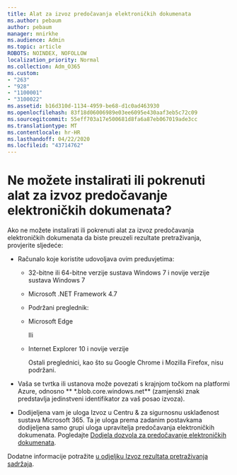 ```yaml
---
title: Alat za izvoz predočavanja elektroničkih dokumenata
ms.author: pebaum
author: pebaum
manager: mnirkhe
ms.audience: Admin
ms.topic: article
ROBOTS: NOINDEX, NOFOLLOW
localization_priority: Normal
ms.collection: Adm_O365
ms.custom:
- "263"
- "928"
- "1100001"
- "3100022"
ms.assetid: b16d310d-1134-4959-be68-d1c0ad463930
ms.openlocfilehash: 83f18d06006989e03ee6095e430aaf3eb5c72c09
ms.sourcegitcommit: 55eff703a17e500681d8fa6a87eb067019ade3cc
ms.translationtype: MT
ms.contentlocale: hr-HR
ms.lasthandoff: 04/22/2020
ms.locfileid: "43714762"
---
```

# <a name="cant-install-or-run-the-ediscovery-export-tool"></a>Ne možete instalirati ili pokrenuti alat za izvoz predočavanje elektroničkih dokumenata?

Ako ne možete instalirati ili pokrenuti alat za izvoz predočavanja elektroničkih dokumenata da biste preuzeli rezultate pretraživanja, provjerite sljedeće:
  
- Računalo koje koristite udovoljava ovim preduvjetima:

  - 32-bitne ili 64-bitne verzije sustava Windows 7 i novije verzije sustava Windows 7

  - Microsoft .NET Framework 4.7

  - Podržani preglednik:

  - Microsoft Edge

    Ili

  - Internet Explorer 10 i novije verzije

    Ostali preglednici, kao što su Google Chrome i Mozilla Firefox, nisu podržani.

- Vaša se tvrtka ili ustanova može povezati s krajnjom točkom na platformi Azure, odnosno ** \*.blob.core.windows.net** (zamjenski znak predstavlja jedinstveni identifikator za vaš posao izvoza).

- Dodijeljena vam je uloga Izvoz u Centru &amp; za sigurnosnu usklađenost sustava Microsoft 365. Ta je uloga prema zadanim postavkama dodijeljena samo grupi uloga upravitelja predočavanja elektroničkih dokumenata. Pogledajte [Dodjela dozvola za predočavanje elektroničkih dokumenata](https://docs.microsoft.com/office365/securitycompliance/assign-ediscovery-permissions).

Dodatne informacije potražite [u odjeljku Izvoz rezultata pretraživanja sadržaja](https://docs.microsoft.com/office365/securitycompliance/export-search-results).
  